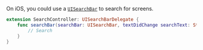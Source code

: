 On iOS, you could use a [`UISearchBar`](https://developer.apple.com/documentation/uikit/uisearchbar) to search for screens.

```swift
extension SearchController: UISearchBarDelegate {
    func searchBar(searchBar: UISearchBar, textDidChange searchText: String) {
        // Search
    }
}
```

